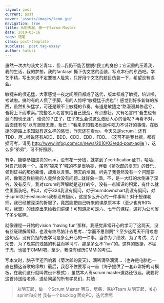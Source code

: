 ```yaml
---
layout: post
current: post
cover: 'assets/images/team.jpg'
navigation: true
title: 从明天起，做一个Scrum Master
date: 2010-03-16
tags: 随笔
class: post-template
subclass: 'post tag-essay'
author: hutusi
---
```


虽然一次次的装文艺青年，但…我仍不能否摆脱it民工的身份；它沉重的压着我，我的生活，我的梦想，我的fantasy! 撕下伪文艺的面装，写点本行的东西吧。学艺不精，写出来说不定要被人耻笑，只好用个文艺的题目伪装一下，希望没有误会。

敏捷来的很迅猛，大家感觉一夜之间项目都成了迭代，版本都成了敏捷，培训啦，考试啦。搞的有的人慌了手脚，有的人惊呼“敏捷猛于虎也”！感觉到好多新鲜的东西，虽然扎头猛学，可还是跟不上敏捷的节奏。有道是敏捷之“路漫漫其修远兮，吾将上下而求索。”找些名人名言来给自己鼓劲，有点悲壮。又有名言曰“吾生也有涯而知也无涯”，谁说的？庄子，庄子怎么会说这么激励人心的话呢？再看不对，后面还有句“以有涯随无涯，殆已！”看来求知若渴也是件吃力不讨好的事情。在敏捷的道路上求知就有这么样的感觉，昨天还在看xp，今天又是scrum；还有TDD，厄…听说还有ADD、BDD、CDD、EDD、FDD…（这可不是我杜撰，都有据可考，请见 http://www.infoq.com/cn/news/2010/03/edd-post-agile ），这么多“弟弟”，可不好照顾。

有幸，能够参加这次的csm，没有花一分钱，就拿到了certification证书，哈哈，对自己猛笑一个。虽然“狼来了”喊的不是很响亮，伴着《菊次郎的夏天》的音乐，领到证书的那份豪情，却难以言表。两天的培训，听完了我竟然没有一个问题要问，像我这样挑剔的人竟然会没有问题…就好象一滴，不，是一大缸的水倒进了深谷，没有反应。我对scrum的理解就是这样的空，没有一点知识的积累，有什么就往里面装吧。所以，对于334我没有疑问，对于burndownchart我没有疑问，对于sprint对于estimates我都没有疑问，这是多么开心的一件事啊！对于授课老师，我已经被深深的折服了，竟然能把自己听来的课原原本本（至少也有90%吧，我想）的还原出来给我们讲课！可知道那可是六、七千的课程，这将为公司省了多少钱啊。

就像课程一开始的vision “having fun”那样，我感觉非常开心的学习了这两天，没有丝毫理解障碍，也没有绞尽脑汁去思考…“学而不思则罔”？至少这两天不用考虑这句话，没有负担的去学习是多么开心的一件事。当你为了绩效、为了考试、为了荣誉、为了现实的残酷的利益而学习时，那是多么不“fun”的。这样的敏捷，不猛于虎，也猛于CMMI吧，至少，我没有经历CMMI的考试。

写本文时，脑子里还回响着《菊次郎的夏天》，滴嗒滴嗒滴滴…（也许是电脑也一直在播这首歌的缘故）最后，我忍不住要写诗一首（海子提供了一套非常好的诗模板，在我们这行就叫做设计模式），虽然本人离scrum master道路还很远。我要将这首诗送给老师，送给同届的所有学员们，共勉：

> 从明天起，做一个Scrum Master
> 喂马、劈柴，保护Team
> 从明天起，关心sprint和交付
> 我有一个backlog
> 面向PO，迭代燃尽
